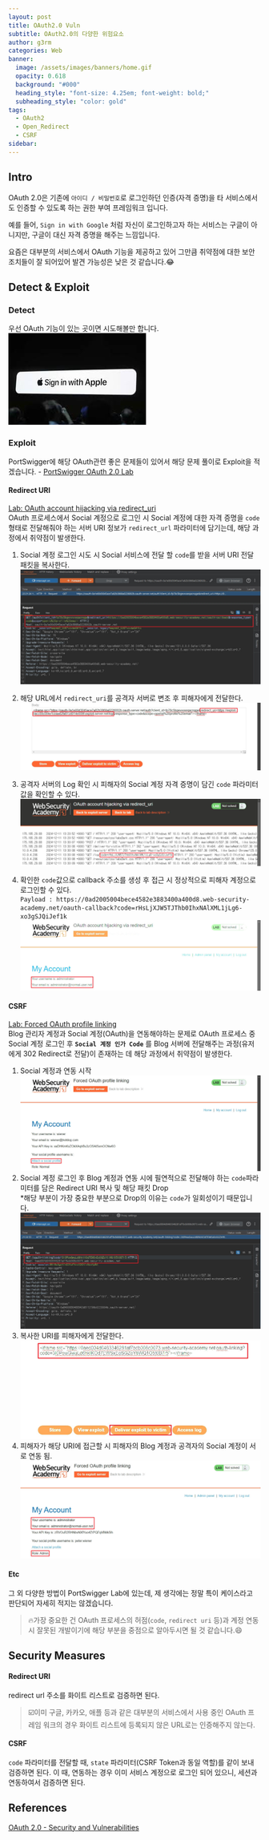 ```yaml
---
layout: post
title: OAuth2.0 Vuln
subtitle: OAuth2.0의 다양한 위험요소
author: g3rm
categories: Web
banner:
  image: /assets/images/banners/home.gif
  opacity: 0.618
  background: "#000"
  heading_style: "font-size: 4.25em; font-weight: bold;"
  subheading_style: "color: gold"
tags:
  - OAuth2
  - Open_Redirect
  - CSRF
sidebar:
---
```

## Intro
OAuth 2.0은 기존에 `아이디 / 비밀번호`로 로그인하던 인증(자격 증명)을 타 서비스에서도 인증할 수 있도록 하는 권한 부여 프레임워크 입니다.   

예를 들어, `Sign in with Google` 처럼 자신이 로그인하고자 하는 서비스는 구글이 아니지만, 구글이 대신 자격 증명을 해주는 느낌입니다.  

요즘은 대부분의 서비스에서 OAuth 기능을 제공하고 있어 그만큼 취약점에 대한 보안 조치들이 잘 되어있어 발견 가능성은 낮은 것 같습니다.😂   
## Detect & Exploit 
### Detect
우선 OAuth 기능이 있는 곳이면 시도해볼만 합니다.    
![](/assets/images/posts/2024-12-11-OAuth2.0-Vuln/8ce7ff54b4ca124120909573f3d52fbc_MD5.jpeg)      
### Exploit
PortSwigger에 해당 OAuth관련 좋은 문제들이 있어서 해당 문제 풀이로 Exploit을 적겠습니다. - [PortSwigger OAuth 2.0 Lab](https://portswigger.net/web-security/oauth)   
#### Redirect URI
[Lab: OAuth account hijacking via redirect_uri](https://portswigger.net/web-security/oauth/lab-oauth-account-hijacking-via-redirect-uri)   
OAuth 프로세스에서 Social 계정으로 로그인 시 Social 계정에 대한 자격 증명을 `code`형태로 전달해줘야 하는 서버 URI 정보가 `redirect_url` 파라미터에 담기는데, 해당 과정에서 취약점이 발생한다.   
1. Social 계정 로그인 시도 시 Social 서비스에 전달 할 `code`를 받을 서버 URI 전달 패킷을 복사한다.   
	![](assets/images/posts/2024-12-11-OAuth2.0-Vuln/faa4ddfa834f7e4b3f4644dca0969266_MD5.jpeg)   
2. 해당 URL에서 `redirect_uri`를 공격자 서버로 변조 후 피해자에게 전달한다.   
	![](/assets/images/posts/2024-12-11-OAuth2.0-Vuln/4501fa18cbeb861eb0797862a558f782_MD5.jpeg)   
   
3. 공격자 서버의 Log 확인 시 피해자의 Social 계정 자격 증명이 담긴 `code` 파라미터 값을 확인할 수 있다.   
	![](/assets/images/posts/2024-12-11-OAuth2.0-Vuln/6e6ee6374b3ebe454f2bb91531912821_MD5.jpeg)   
4. 확인한 `code`값으로 callback 주소를 생성 후 접근 시 정상적으로 피해자 계정으로 로그인할 수 있다.   
   `Payload : https://0ad2005004bece4582e3883400a400d8.web-security-academy.net/oauth-callback?code=rHsLjXJW5TJThb0IhxNAlXML1jLg6-xo3gSJQiJef1k`    
	![](/assets/images/posts/2024-12-11-OAuth2.0-Vuln/58c6e7e405c6077424e5f7f54051e011_MD5.jpeg)   
#### CSRF
[Lab: Forced OAuth profile linking](https://portswigger.net/web-security/oauth/lab-oauth-forced-oauth-profile-linking)   
Blog 관리자 계정과 Social 계정(OAuth)을 연동해야하는 문제로 OAuth 프로세스 중 Social 계정 로그인 후 **`Social 계정 인가 Code`** 를 Blog 서버에 전달해주는 과정(유저에게 302 Redirect로 전달)이 존재하는 데 해당 과정에서 취약점이 발생한다.    
1. Social 계정과 연동 시작   
	![](/assets/images/posts/2024-12-11-OAuth2.0-Vuln/64e0434a73f05a3febf5374f22619354_MD5.jpeg)   
2. Social 계정 로그인 후 Blog 계정과 연동 시에 필연적으로 전달해야 하는 `code`파라미터를 담은 Redirect URI 복사 및 해당 패킷 Drop   
   *해당 부분이 가장 중요한 부분으로 Drop의 이유는 `code`가 일회성이기 때문입니다.   
	![](/assets/images/posts/2024-12-11-OAuth2.0-Vuln/a01e2ba1784acc9e9f4ac92b3bd0451d_MD5.jpeg)   
3. 복사한 URI를 피해자에게 전달한다.      
	![](/assets/images/posts/2024-12-11-OAuth2.0-Vuln/60afb5e664a7e097ec7ad3b37f3f4117_MD5.jpeg)   
4. 피해자가 해당 URI에 접근할 시 피해자의 Blog 계정과 공격자의 Social 계정이 서로 연동 됨.   
	![](assets/images/posts/2024-12-11-OAuth2.0-Vuln/de4bc37e9a55f55a736371891ce6055f_MD5.jpeg)   
#### Etc
그 외 다양한 방법이 PortSwigger Lab에 있는데, 제 생각에는 정말 특이 케이스라고 판단되어 자세히 적지는 않겠습니다.   

>🔥가장 중요한 건 OAuth 프로세스의 허점(`code`, `redirect uri` 등)과 계정 연동 시 잘못된 개발이기에 해당 부분을 중점으로 알아두시면 될 것 같습니다.😄   
## Security Measures
#### Redirect URI
redirect url 주소를 화이트 리스트로 검증하면 된다.   
>☑️이미 구글, 카카오, 애플 등과 같은 대부분의 서비스에서 사용 중인 OAuth 프레임 워크의 경우 화이트 리스트에 등록되지 않은 URL로는 인증해주지 않는다.   
#### CSRF
`code` 파라미터를 전달할 때, `state` 파라미터(CSRF Token과 동일 역할)를 같이 보내 검증하면 된다. 이 때, 연동하는 경우 이미 서비스 계정으로 로그인 되어 있으니, 세션과 연동하여서 검증하면 된다.   
## References
[OAuth 2.0 - Security and Vulnerabilities](https://medium.com/@ibm_ptc_security/oauth-2-0-security-and-vulnerabilities-86e64c22b03d)   